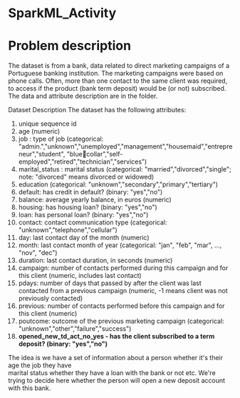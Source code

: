 # SparkML_Activity
# Problem description

The dataset is from a bank, data related to direct marketing campaigns of a Portuguese banking 
institution. The marketing campaigns were based on phone calls. Often, more than one contact to the 
same client was required, to access if the product (bank term deposit) would be (or not) subscribed. 
The data and attribute description are in the folder.

Dataset Description 
The dataset has the following attributes:
1. unique sequence id
2. age (numeric)
3. job : type of job (categorical: 
"admin.","unknown","unemployed","management","housemaid","entrepreneur","student", "bluecollar","self-employed","retired","technician","services")
4. marital_status : marital status (categorical: "married","divorced","single"; note: "divorced" means 
divorced or widowed)
5. education (categorical: "unknown","secondary","primary","tertiary")
6. default: has credit in default? (binary: "yes","no")
7. balance: average yearly balance, in euros (numeric)
8. housing: has housing loan? (binary: "yes","no")
9. loan: has personal loan? (binary: "yes","no")
10. contact: contact communication type (categorical: "unknown","telephone","cellular")
11. day: last contact day of the month (numeric)
12. month: last contact month of year (categorical: "jan", "feb", "mar", ..., "nov", "dec")
13. duration: last contact duration, in seconds (numeric)
14. campaign: number of contacts performed during this campaign and for this client (numeric, 
includes last contact)
15. pdays: number of days that passed by after the client was last contacted from a previous campaign 
(numeric, -1 means client was not previously contacted)
16. previous: number of contacts performed before this campaign and for this client (numeric)
17. poutcome: outcome of the previous marketing campaign (categorical: 
"unknown","other","failure","success")
18. **opened_new_td_act_no_yes - has the client subscribed to a term deposit? (binary: "yes","no")**


The idea is we have a set of information about a person whether it's their age the job they have  
marital status whether they have a loan with the bank or not etc. We're trying to decide here whether 
the person will open a new deposit account with this bank.
